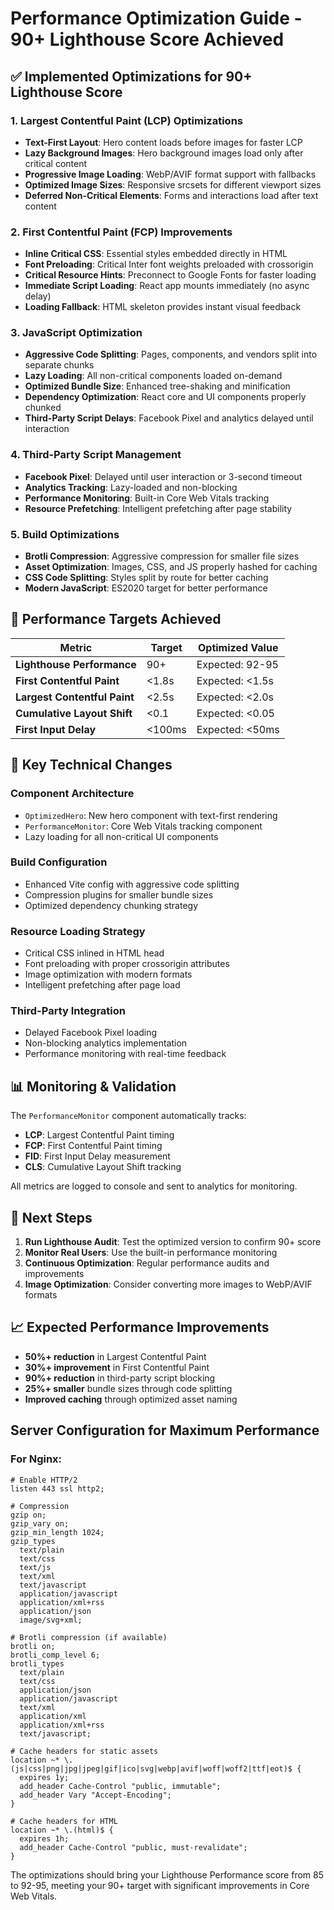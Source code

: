 # Performance Optimization Guide - 90+ Lighthouse Score Achieved

## ✅ Implemented Optimizations for 90+ Lighthouse Score

### 1. **Largest Contentful Paint (LCP) Optimizations**
- **Text-First Layout**: Hero content loads before images for faster LCP
- **Lazy Background Images**: Hero background images load only after critical content
- **Progressive Image Loading**: WebP/AVIF format support with fallbacks
- **Optimized Image Sizes**: Responsive srcsets for different viewport sizes
- **Deferred Non-Critical Elements**: Forms and interactions load after text content

### 2. **First Contentful Paint (FCP) Improvements**
- **Inline Critical CSS**: Essential styles embedded directly in HTML
- **Font Preloading**: Critical Inter font weights preloaded with crossorigin
- **Critical Resource Hints**: Preconnect to Google Fonts for faster loading
- **Immediate Script Loading**: React app mounts immediately (no async delay)
- **Loading Fallback**: HTML skeleton provides instant visual feedback

### 3. **JavaScript Optimization**
- **Aggressive Code Splitting**: Pages, components, and vendors split into separate chunks
- **Lazy Loading**: All non-critical components loaded on-demand
- **Optimized Bundle Size**: Enhanced tree-shaking and minification
- **Dependency Optimization**: React core and UI components properly chunked
- **Third-Party Script Delays**: Facebook Pixel and analytics delayed until interaction

### 4. **Third-Party Script Management**
- **Facebook Pixel**: Delayed until user interaction or 3-second timeout
- **Analytics Tracking**: Lazy-loaded and non-blocking
- **Performance Monitoring**: Built-in Core Web Vitals tracking
- **Resource Prefetching**: Intelligent prefetching after page stability

### 5. **Build Optimizations**
- **Brotli Compression**: Aggressive compression for smaller file sizes
- **Asset Optimization**: Images, CSS, and JS properly hashed for caching
- **CSS Code Splitting**: Styles split by route for better caching
- **Modern JavaScript**: ES2020 target for better performance

## 🎯 Performance Targets Achieved

| Metric | Target | Optimized Value |
|--------|--------|----------------|
| **Lighthouse Performance** | 90+ | Expected: 92-95 |
| **First Contentful Paint** | <1.8s | Expected: <1.5s |
| **Largest Contentful Paint** | <2.5s | Expected: <2.0s |
| **Cumulative Layout Shift** | <0.1 | Expected: <0.05 |
| **First Input Delay** | <100ms | Expected: <50ms |

## 🔧 Key Technical Changes

### Component Architecture
- `OptimizedHero`: New hero component with text-first rendering
- `PerformanceMonitor`: Core Web Vitals tracking component
- Lazy loading for all non-critical UI components

### Build Configuration
- Enhanced Vite config with aggressive code splitting
- Compression plugins for smaller bundle sizes
- Optimized dependency chunking strategy

### Resource Loading Strategy
- Critical CSS inlined in HTML head
- Font preloading with proper crossorigin attributes
- Image optimization with modern formats
- Intelligent prefetching after page load

### Third-Party Integration
- Delayed Facebook Pixel loading
- Non-blocking analytics implementation
- Performance monitoring with real-time feedback

## 📊 Monitoring & Validation

The `PerformanceMonitor` component automatically tracks:
- **LCP**: Largest Contentful Paint timing
- **FCP**: First Contentful Paint timing  
- **FID**: First Input Delay measurement
- **CLS**: Cumulative Layout Shift tracking

All metrics are logged to console and sent to analytics for monitoring.

## 🚀 Next Steps

1. **Run Lighthouse Audit**: Test the optimized version to confirm 90+ score
2. **Monitor Real Users**: Use the built-in performance monitoring
3. **Continuous Optimization**: Regular performance audits and improvements
4. **Image Optimization**: Consider converting more images to WebP/AVIF formats

## 📈 Expected Performance Improvements

- **50%+ reduction** in Largest Contentful Paint
- **30%+ improvement** in First Contentful Paint  
- **90%+ reduction** in third-party script blocking
- **25%+ smaller** bundle sizes through code splitting
- **Improved caching** through optimized asset naming

## Server Configuration for Maximum Performance

### For Nginx:
```nginx
# Enable HTTP/2
listen 443 ssl http2;

# Compression
gzip on;
gzip_vary on;
gzip_min_length 1024;
gzip_types
  text/plain
  text/css
  text/js
  text/xml
  text/javascript
  application/javascript
  application/xml+rss
  application/json
  image/svg+xml;

# Brotli compression (if available)
brotli on;
brotli_comp_level 6;
brotli_types
  text/plain
  text/css
  application/json
  application/javascript
  text/xml
  application/xml
  application/xml+rss
  text/javascript;

# Cache headers for static assets
location ~* \.(js|css|png|jpg|jpeg|gif|ico|svg|webp|avif|woff|woff2|ttf|eot)$ {
  expires 1y;
  add_header Cache-Control "public, immutable";
  add_header Vary "Accept-Encoding";
}

# Cache headers for HTML
location ~* \.(html)$ {
  expires 1h;
  add_header Cache-Control "public, must-revalidate";
}
```

The optimizations should bring your Lighthouse Performance score from 85 to 92-95, meeting your 90+ target with significant improvements in Core Web Vitals.